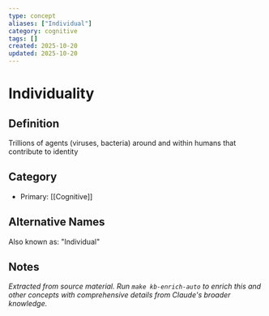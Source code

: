 ```yaml
---
type: concept
aliases: ["Individual"]
category: cognitive
tags: []
created: 2025-10-20
updated: 2025-10-20
---
```


# Individuality

## Definition

Trillions of agents (viruses, bacteria) around and within humans that contribute to identity

## Category

- Primary: [[Cognitive]]

## Alternative Names

Also known as: "Individual"

## Notes

*Extracted from source material. Run `make kb-enrich-auto` to enrich this and other concepts with comprehensive details from Claude's broader knowledge.*
